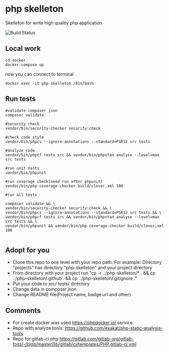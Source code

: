 # php skelleton
Skelleton for write high quality php application

![Build Status](https://github.com/otis22/php-skelleton/workflows/CI/badge.svg)

## Local work

```
cd docker
docker-compose up
```
now you can connect to terminal
```
docker exec -it php-skelleton /bin/bash
```

## Run tests

```
#validate composer json
composer validate

#security check
vendor/bin/security-checker security:check

#check code style
vendor/bin/phpcs --ignore-annotations --standard=PSR12 src tests

#analyze code
vendor/bin/phpcf tests src && vendor/bin/phpstan analyse --level=max src tests

#run unit tests
vendor/bin/phpunit

#run coverage check(need run after phpunit)
vendor/bin/php-coverage-checker build/clover.xml 100

#run all tests

composer validate && \
vendor/bin/security-checker security:check && \
vendor/bin/phpcs --ignore-annotations --standard=PSR12 src tests && \
vendor/bin/phpcf tests src && vendor/bin/phpstan analyse --level=max src tests && \
vendor/bin/phpunit && vendor/bin/php-coverage-checker build/clover.xml 100


```


## Adopt for you 

- Clone this repo to one level with your repo path. For example: Directory "projects" has directory "php-skelleton" and your project directory
- From directory with your project run "cp -r ../php-skelleton/* . && cp ../php-skelleton/.github . && cp ../php-skelleton/.gitignore ."
- Put your code to src/ tests/ directory
- Change data in composer.json
- Change README file(Project name, badge url and other)


## Comments 

- For create docker was used https://phpdocker.io/ service.
- Repo with analyze tools: https://github.com/exakat/php-static-analysis-tools
- Repo for gitlab-ci php https://gitlab.com/gitlab-org/gitlab-foss/-/blob/master/lib/gitlab/ci/templates/PHP.gitlab-ci.yml
